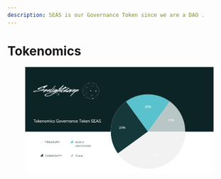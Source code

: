 ```yaml
---
description: SEAS is our Governance Token since we are a DAO .
---
```


# Tokenomics

<figure><img src="../.gitbook/assets/Schermata 2022-10-15 alle 14.28.43.png" alt=""><figcaption></figcaption></figure>
